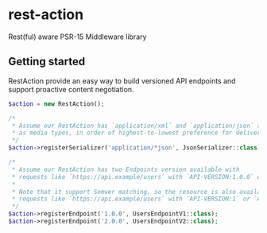 # rest-action
Rest(ful) aware PSR-15 Middleware library


## Getting started

RestAction provide an easy way to build versioned API endpoints and support proactive content negotiation.

```php
$action = new RestAction();

/*
 * Assume our RestAction has `application/xml` and `application/json` available
 * as media types, in order of highest-to-lowest preference for delivery
 */
$action->registerSerializer('application/*json', JsonSerializer::class);

/*
 * Assume our RestAction has two Endpoints version available with
 * requests like `https://api.example/users` with `API-VERSION:1.0.0` or `API-VERSION:2.0.0` header
 *
 * Note that it support Semver matching, so the resource is also available with
 * requests like `https://api.example/users` with `API-VERSION:1` or `API-VERSION:2` header
 */
$action->registerEndpoint('1.0.0', UsersEndpointV1::class);
$action->registerEndpoint('2.0.0', UsersEndpointV2::class);
```
